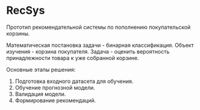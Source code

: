 # RecSys
Прототип рекомендательной системы по пополнению покупательской корзины.

Математическая постановка задачи - бинарная классификация.
Объект изучения - корзина покупателя. Задача - оценить вероятность принадлежности товара к уже собранной корзине.

Основные этапы решения:
1) Подготовка входного датасета для обучения.
2) Обучение прогнозной модели.
3) Валидация модели.
4) Формирование рекомендаций.


